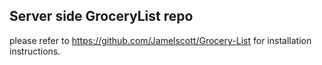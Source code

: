 ## Server side GroceryList repo

please refer to https://github.com/Jamelscott/Grocery-List for installation instructions.
